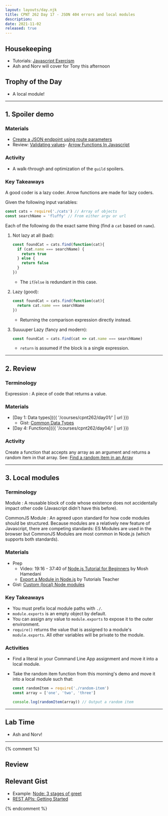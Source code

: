 ```yaml
---
layout: layouts/day.njk
title: CPNT 262 Day 17 - JSON 404 errors and local modules
description: 
date: 2021-11-02
released: true
---
```


## Housekeeping
- Tutorials: [Javascript Exercism](https://exercism.org/tracks/javascript)
- Ash and Norv will cover for Tony this afternoon

## Trophy of the Day
- A local module!

---

## 1. Spoiler demo
### Materials
- [Create a JSON endpoint using route parameters](https://gist.github.com/acidtone/f470990b7ebd01907a37118f200b17ab)
- Review: [Validating values](https://sait-wbdv.github.io/fall-2021/takeaways/js/variables-validating-types/)- [Arrow Functions In Javascript](https://medium.com/@mandeepkaur1/arrow-functions-in-javascript-9254e41a80e3)

### Activity
- A walk-through and optimization of the `guild` spoilers.

### Key Takeaways
A good coder is a lazy coder. Arrow functions are made for lazy coders.

Given the following input variables:

```js
const cats = require('./cats') // Array of objects
const searchName = 'fluffy' // From either argv or url 
```

Each of the following do the exact same thing (find a `cat` based on `name`).

1. Not lazy at all (bad):

    ```js
    const foundCat = cats.find(function(cat){
      if (cat.name === searchName) {
        return true
      } else {
        return false
      }
    })
    ```

    - The `if`/`else` is redundant in this case.

2. Lazy (good):

    ```js
    const foundCat = cats.find(function(cat){
      return cat.name === searchName
    })
    ```
    
    - Returning the comparison expression directly instead.

3. Suuuuper Lazy (fancy and modern):

    ```js
    const foundCat = cats.find(cat => cat.name === searchName)
    ```

    - `return` is assumed if the block is a single expression.

---

## 2. Review
### Terminology
Expression
: A piece of code that returns a value.

### Materials
- [Day 1: Data types]({{ '/courses/cpnt262/day01/' | url }})
  - Gist: [Common Data Types](https://gist.github.com/acidtone/d85a9a0ba6bccfa73cfb269d65a25839)
- [Day 4: Functions]({{ '/courses/cpnt262/day04/' | url }})

### Activity
Create a function that accepts any array as an argument and returns a random item in that array. See: [Find a random item in an Array](https://gist.github.com/acidtone/2a3cac26a229aa95685e5cf6344f2e4e)

---

## 3. Local modules
### Terminology
Module
: A reusable block of code whose existence does not accidentally impact other code (Javascript didn't have this before).

CommonJS Module
: An agreed upon standard for how code modules should be structured. Because modules are a relatively new feature of Javascript, there are competing standards: ES Modules are used in the browser but CommonJS Modules are most common in Node.js (which supports both standards).

### Materials
- Prep
    - Video: 19:16 - 37:40 of [Node.js Tutorial for Beginners](https://youtu.be/TlB_eWDSMt4?t=1156) by Mosh Hamedani    
    - [Export a Module in Node.js](https://www.tutorialsteacher.com/nodejs/nodejs-module-exports) by Tutorials Teacher
- Gist: [Custom (local) Node modules](https://gist.github.com/acidtone/4dd61a189ef934a76df8efde14738dfe)

### Key Takeaways
- You must prefix local module paths with `./`.
- `module.exports` is an empty object by default.
- You can assign any value to `module.exports` to expose it to the outer environment.
- `require()` returns the value that is assigned to a module's `module.exports`. All other variables will be private to the module. 

### Activities
- Find a literal in your Command Line App assignment and move it into a local module.
- Take the random item function from this morning's demo and move it into a local module such that:

    ```js
    const randomItem = require('./random-item')
    const array = ['one', 'two', 'three']

    console.log(randomItem(array)) // Output a random item
    ```

---

## Lab Time
- Ash and Norv!

---

{% comment %}
## Review

## Relevant Gist


  - Example: [Node: 3 stages of greet](https://gist.github.com/acidtone/7ab0bd9d11f8d85a39fe185d2fb0a065)
- [REST APIs: Getting Started](https://gist.github.com/acidtone/55f3c53bab36a7a9f9927a96a2556025)

{% endcomment %}